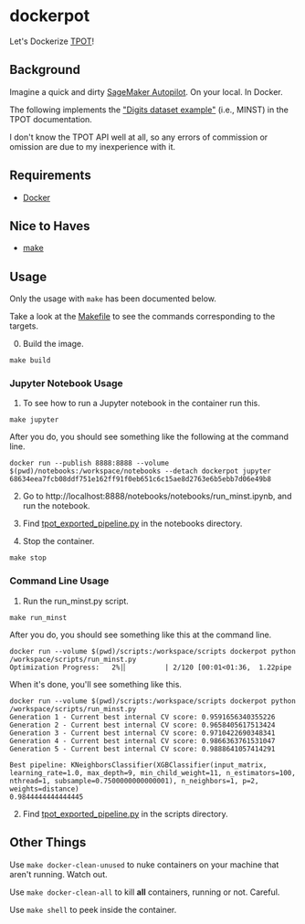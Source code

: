 # dockerpot
Let's Dockerize [TPOT](https://epistasislab.github.io/tpot/)!

## Background

Imagine a quick and dirty [SageMaker Autopilot](https://aws.amazon.com/sagemaker/autopilot/). On your local.  In Docker.

The following implements the ["Digits dataset example"](https://epistasislab.github.io/tpot/examples/) (i.e., MINST) in the TPOT documentation.

I don't know the TPOT API well at all, so any errors of commission or omission are due to my inexperience with it.

## Requirements

- [Docker](https://www.docker.com/products/docker-desktop)

## Nice to Haves

- [make](https://www.gnu.org/software/make/manual/make.html)

## Usage

Only the usage with `make` has been documented below.

Take a look at the [Makefile](./Makefile) to see the commands corresponding to the targets.

0. Build the image.
```
make build
```

### Jupyter Notebook Usage
1. To see how to run a Jupyter notebook in the container run this.
```
make jupyter
```

After you do, you should see something like the following at the command line.
```
docker run --publish 8888:8888 --volume $(pwd)/notebooks:/workspace/notebooks --detach dockerpot jupyter
68634eea7fcb08ddf751e162ff91f0eb651c6c15ae8d2763e6b5ebb7d06e49b8
```

2. Go to http://localhost:8888/notebooks/notebooks/run_minst.ipynb, and run the notebook.

3. Find [tpot_exported_pipeline.py](./notebooks/tpot_exported_pipeline.py) in the notebooks directory.

4. Stop the container.
```
make stop
```

### Command Line Usage
1. Run the run_minst.py script.
```
make run_minst
```

After you do, you should see something like this at the command line.
```
docker run --volume $(pwd)/scripts:/workspace/scripts dockerpot python /workspace/scripts/run_minst.py
Optimization Progress:   2%|▏         | 2/120 [00:01<01:36,  1.22pipe
```

When it's done, you'll see something like this.
```
docker run --volume $(pwd)/scripts:/workspace/scripts dockerpot python /workspace/scripts/run_minst.py
Generation 1 - Current best internal CV score: 0.9591656340355226             
Generation 2 - Current best internal CV score: 0.9658405617513424
Generation 3 - Current best internal CV score: 0.9710422690348341
Generation 4 - Current best internal CV score: 0.9866363761531047
Generation 5 - Current best internal CV score: 0.9888641057414291

Best pipeline: KNeighborsClassifier(XGBClassifier(input_matrix, learning_rate=1.0, max_depth=9, min_child_weight=11, n_estimators=100, nthread=1, subsample=0.7500000000000001), n_neighbors=1, p=2, weights=distance)
0.9844444444444445
```

2. Find [tpot_exported_pipeline.py](./scripts/tpot_exported_pipeline.py) in the scripts directory.

## Other Things

Use `make docker-clean-unused` to nuke containers on your machine that aren't running.  Watch out.

Use `make docker-clean-all` to kill **all** containers, running or not.  Careful.

Use `make shell` to peek inside the container.
